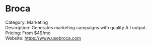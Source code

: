 # Broca

Category: Marketing  
Description: Generates marketing campaigns with quality A.I output.  
Pricing: From $49/mo  
Website: https://www.usebroca.com
